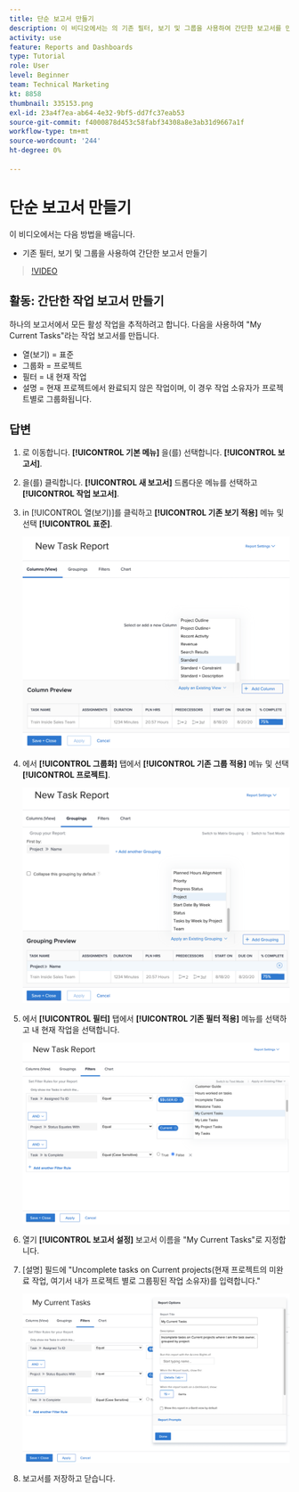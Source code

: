 ```yaml
---
title: 단순 보고서 만들기
description: 이 비디오에서는 의 기존 필터, 보기 및 그룹을 사용하여 간단한 보고서를 만드는 방법을 알아봅니다 [!DNL  Workfront].
activity: use
feature: Reports and Dashboards
type: Tutorial
role: User
level: Beginner
team: Technical Marketing
kt: 8858
thumbnail: 335153.png
exl-id: 23a4f7ea-ab64-4e32-9bf5-dd7fc37eab53
source-git-commit: f4000878d453c58fabf34308a8e3ab31d9667a1f
workflow-type: tm+mt
source-wordcount: '244'
ht-degree: 0%

---
```


# 단순 보고서 만들기

이 비디오에서는 다음 방법을 배웁니다.

* 기존 필터, 보기 및 그룹을 사용하여 간단한 보고서 만들기

>[!VIDEO](https://video.tv.adobe.com/v/335153/?quality=12)

## 활동: 간단한 작업 보고서 만들기

하나의 보고서에서 모든 활성 작업을 추적하려고 합니다. 다음을 사용하여 &quot;My Current Tasks&quot;라는 작업 보고서를 만듭니다.

* 열(보기) = 표준
* 그룹화 = 프로젝트
* 필터 = 내 현재 작업
* 설명 = 현재 프로젝트에서 완료되지 않은 작업이며, 이 경우 작업 소유자가 프로젝트별로 그룹화됩니다.

## 답변

1. 로 이동합니다. **[!UICONTROL 기본 메뉴]** 을(를) 선택합니다. **[!UICONTROL 보고서]**.
1. 을(를) 클릭합니다. **[!UICONTROL 새 보고서]** 드롭다운 메뉴를 선택하고 **[!UICONTROL 작업 보고서]**.
1. in [!UICONTROL 열(보기)]를 클릭하고 **[!UICONTROL 기존 보기 적용]** 메뉴 및 선택 **[!UICONTROL 표준]**.

   ![작업 보고서에서 열을 만들 화면의 이미지입니다](assets/simple-task-report-columns.png)

1. 에서 **[!UICONTROL 그룹화]** 탭에서 **[!UICONTROL 기존 그룹 적용]** 메뉴 및 선택 **[!UICONTROL 프로젝트]**.

   ![작업 보고서에서 그룹화를 만들 화면의 이미지입니다](assets/simple-task-report-groupings.png)

1. 에서 **[!UICONTROL 필터]** 탭에서 **[!UICONTROL 기존 필터 적용]** 메뉴를 선택하고 내 현재 작업을 선택합니다.

   ![작업 보고서에서 필터를 만들 화면의 이미지입니다](assets/simple-task-report-filters.png)

1. 열기 **[!UICONTROL 보고서 설정]** 보고서 이름을 &quot;My Current Tasks&quot;로 지정합니다.
1. [설명] 필드에 &quot;Uncomplete tasks on Current projects(현재 프로젝트의 미완료 작업, 여기서 내가 프로젝트 별로 그룹핑된 작업 소유자)를 입력합니다.&quot;

   ![작업 보고서의 보고서 설정 화면 이미지입니다](assets/simple-task-report-report-settings.png)

1. 보고서를 저장하고 닫습니다.
